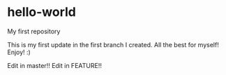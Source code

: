 # hello-world
My first repository

This is my first update in the first branch I created.
All the best for myself! Enjoy! :)

Edit in master!!
Edit in FEATURE!!
